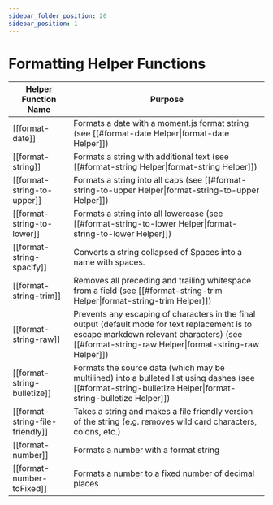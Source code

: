 ```yaml
---
sidebar_folder_position: 20
sidebar_position: 1
---
```

# Formatting Helper Functions

| Helper Function Name            | Purpose                                                                                                                                                                                              |
| ------------------------------- | ---------------------------------------------------------------------------------------------------------------------------------------------------------------------------------------------------- |
| [[format-date]]                 | Formats a date with a moment.js format string (see [[#format-date Helper\|format-date Helper]])                                                                                                      |
| [[format-string]]               | Formats a string with additional text (see [[#format-string Helper\|format-string Helper]])                                                                                                          |
| [[format-string-to-upper]]      | Formats a string into all caps (see [[#format-string-to-upper Helper\|format-string-to-upper Helper]])                                                                                               |
| [[format-string-to-lower]]      | Formats a string into all lowercase (see [[#format-string-to-lower Helper\|format-string-to-lower Helper]])                                                                                          |
| [[format-string-spacify]]       | Converts a string collapsed of Spaces into a name with spaces.                                                                                                                                       |
| [[format-string-trim]]          | Removes all preceding and trailing whitespace from a field (see [[#format-string-trim Helper\|format-string-trim Helper]])                                                                           |
| [[format-string-raw]]           | Prevents any escaping of characters in the final output (default mode for text replacement is to escape markdown relevant characters)  (see [[#format-string-raw Helper\|format-string-raw Helper]]) |
| [[format-string-bulletize]]     | Formats the source data (which may be multilined) into a bulleted list using dashes (see [[#format-string-bulletize Helper\|format-string-bulletize Helper]])                                        |
| [[format-string-file-friendly]] | Takes a string and makes a file friendly version of the string (e.g. removes wild card characters, colons, etc.)                                                                                     |
| [[format-number]]               | Formats a number with a format string                                                                                                                                                                |
| [[format-number-toFixed]]       | Formats a number to a fixed number of decimal places                                                                                                                                                 |

